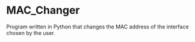 # MAC_Changer
Program written in Python that changes the MAC address of the interface chosen by the user.
